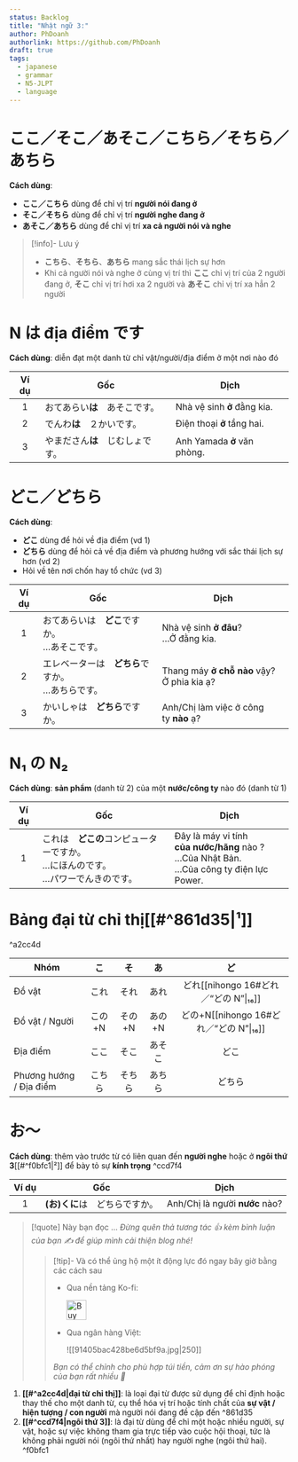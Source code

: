 ```yaml
---
status: Backlog
title: "Nhật ngữ 3:"
author: PhDoanh
authorlink: https://github.com/PhDoanh
draft: true
tags:
  - japanese
  - grammar
  - N5-JLPT
  - language
---
```

# ここ／そこ／あそこ／こちら／そちら／あちら
**Cách dùng**:
- **ここ／こちら** dùng để chỉ vị trí **người nói đang ở**
- **そこ／そちら** dùng để chỉ vị trí **người nghe đang ở**
- **あそこ／あちら** dùng để chỉ vị trí **xa cả người nói và nghe**

> [!info]- Lưu ý
> - **こちら**、**そちら**、**あちら** mang sắc thái lịch sự hơn
> - Khi cả người nói và nghe ở cùng vị trí thì **ここ** chỉ vị trí của 2 người đang ở, **そこ** chỉ vị trí hơi xa 2 người và **あそこ** chỉ vị trí xa hẳn 2 người

# N は địa điểm です
**Cách dùng**: diễn đạt một danh từ chỉ vật/người/địa điểm ở một nơi nào đó

| Ví dụ | Gốc                              | Dịch                        |
|:-----:| -------------------------------- | --------------------------- |
|   1   | おてあらい**は**　あそこです。   | Nhà vệ sinh **ở** đằng kia. |
|   2   | でんわ**は**　２かいです。       | Điện thoại **ở** tầng hai.  |
|   3   | やまださん**は**　じむしょです。 | Anh Yamada **ở** văn phòng. |

# どこ／どちら
**Cách dùng**:
- **どこ** dùng để hỏi về địa điểm (vd 1)
- **どちら** dùng để hỏi cả về địa điểm và phương hướng với sắc thái lịch sự hơn (vd 2)
- Hỏi về tên nơi chốn hay tổ chức (vd 3)

| Ví dụ | Gốc                              | Dịch                                            |
| :---: | -------------------------------- | ----------------------------------------------- |
|   1   | おてあらいは　**どこ**ですか。  <br>…あそこです。   | Nhà vệ sinh **ở đâu**?  <br>…Ở đằng kia.        |
|   2   | エレベーターは　**どちら**ですか。  <br>…あちらです。 | Thang máy **ở chỗ nào** vậy?  <br>Ở phia kia ạ? |
|   3   | かいしゃは　**どちら**ですか。                | Anh/Chị làm việc ở công ty **nào** ạ?           |

# N₁ の N₂
**Cách dùng**: **sản phẩm** (danh từ 2) của một **nước/công ty** nào đó (danh từ 1)

| Ví dụ | Gốc                                                   | Dịch                                                                                                  |
| :---: | ----------------------------------------------------- | ----------------------------------------------------------------------------------------------------- |
|   1   | これは　**どこの**コンピューターですか。  <br>…にほんのです。  <br>…パワーでんきのです。 | Đây là máy vi tính  <br>**của nước/hãng** nào ?  <br>…Của Nhật Bản.  <br>…Của công ty điện lực Power. |

# Bảng đại từ chỉ thị[[#^861d35|¹]]
^a2cc4d

| Nhóm                    |  こ   |  そ   |  あ   |                ど                 |
| ----------------------- | :--: | :--: | :--: | :------------------------------: |
| Đồ vật                  |  これ  |  それ  |  あれ  |  どれ[[nihongo 16#どれ／“どの N”\|₁₆]]  |
| Đồ vật / Người          | この+N | その+N | あの+N | どの+N[[nihongo 16#どれ／“どの N”\|₁₆]] |
| Địa điểm                |  ここ  |  そこ  | あそこ  |                どこ                |
| Phương hướng / Địa điểm | こちら  | そちら  | あちら  |               どちら                |

# お～
**Cách dùng**: thêm vào trước từ có liên quan đến **người nghe** hoặc ở **ngôi thứ 3**[[#^f0bfc1|²]] để bày tỏ sự **kính trọng** ^ccd7f4

| Ví dụ | Gốc                | Dịch                           |
| :---: | ------------------ | ------------------------------ |
|   1   | **(お)くに**は　どちらですか。 | Anh/Chị là người **nước** nào? |

> [!quote] Này bạn đọc ...
> *Đừng quên thả tương tác 👍 kèm bình luận của bạn ✍️ để giúp mình cải thiện blog nhé!* 
> > [!tip]- Và có thể ủng hộ một ít động lực đó ngay bây giờ bằng các cách sau
> > - Qua nền tảng Ko-fi:
> > 
> >   <a href='https://ko-fi.com/M4M111S8CI' target='_blank'><img height='36' style='border:0px;height:36px;' src='https://storage.ko-fi.com/cdn/kofi3.png?v=3' border='0' alt='Buy Me a Coffee at ko-fi.com' /></a>
> > - Qua ngân hàng Việt:
> >   
> >   ![[91405bac428be6d5bf9a.jpg|250]]
> > 
> > *Bạn có thể chỉnh cho phù hợp túi tiền, cảm ơn sự hào phóng của bạn rất nhiều 🥰*

1. **[[#^a2cc4d|đại từ chỉ thị]]**: là loại đại từ được sử dụng để chỉ định hoặc thay thế cho một danh từ, cụ thể hóa vị trí hoặc tính chất của **sự vật / hiện tượng / con người** mà người nói đang đề cập đến ^861d35
2. **[[#^ccd7f4|ngôi thứ 3]]**: là đại từ dùng để chỉ một hoặc nhiều người, sự vật, hoặc sự việc không tham gia trực tiếp vào cuộc hội thoại, tức là không phải người nói (ngôi thứ nhất) hay người nghe (ngôi thứ hai). ^f0bfc1

